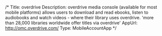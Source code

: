 /*
Title: overdrive
Description: overdrive media console (available for most mobile platforms) allows users to download and read ebooks, listen to audiobooks and watch videos - where their library uses overdrive.  'more than 28,000 libraries worldwide offer titles via overdrive'
AppUrl: http://omc.overdrive.com/
Type: MobileAccountApp
*/